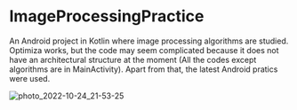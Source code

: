 # ImageProcessingPractice
An Android project in Kotlin where image processing algorithms are studied. 
Optimiza works, but the code may seem complicated because it does not have an architectural structure at the moment (All the codes except algorithms are in MainActivity). 
Apart from that, the latest Android pratics were used.

![photo_2022-10-24_21-53-25](https://user-images.githubusercontent.com/43733328/197603430-ecd33cd7-6106-413f-8be2-ff5a790eb32f.jpg)

